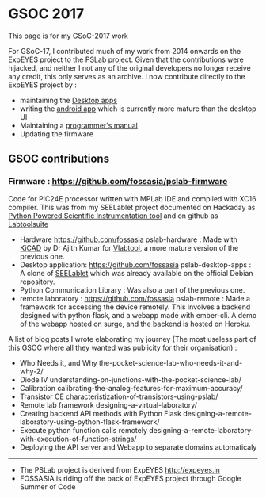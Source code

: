 # GSOC 2017

This page is for my GSoC-2017 work

For GSoC-17, I contributed much of my work from 2014 onwards on the ExpEYES project to the PSLab project. Given that the contributions
were hijacked, and neither I not any of the original developers no longer receive any credit, this only serves as an archive. I now contribute
directly to the ExpEYES project by :

+ maintaining the [Desktop apps](https://github.com/expeyes/expeyes-programs/)
+ writing the [android app](https://play.google.com/store/apps/details?id=com.cspark.research.eyes17) which is currently more mature than the desktop UI
+ Maintaining a [programmer's manual](https://readthedocs.org/projects/eyes17lib/)
+ Updating the firmware

## GSOC contributions

### Firmware : https://github.com/fossasia/pslab-firmware 

Code for PIC24E processor written with MPLab IDE and compiled with XC16 compiler. This was from my SEELablet project documented on Hackaday as [Python Powered Scientific Instrumentation tool](https://hackaday.io/project/5971-python-powered-scientific-instrumentation-tool/details)
and on github as [Labtoolsuite](https://github.com/jithinbp/LabToolSuite)

+ Hardware https://github.com/fossasia pslab-hardware : Made with [KiCAD](http://kicad-pcb.org/) by Dr Ajith Kumar for [Vlabtool](https://hackaday.io/project/6490-a-versatile-labtool), a more mature version of the previous one.
+ Desktop application: https://github.com/fossasia pslab-desktop-apps : A clone of [SEELablet](https://lists.debian.org/debian-devel/2016/01/msg00032.html) which was already available on the official Debian repository.
+ Python Communication Library : Was also a part of the previous one.
+ remote laboratory : https://github.com/fossasia pslab-remote : Made a framework for accessing the device remotely. This involves a backend designed with python flask, and a webapp made with ember-cli. A demo of the webapp hosted on  surge, and the backend is hosted on Heroku.

A list of blog posts I wrote elaborating my journey (The most useless part of this GSOC where all they wanted was publicity for their organisation) :

+ Who Needs it, and Why the-pocket-science-lab-who-needs-it-and-why-2/
+ Diode IV understanding-pn-junctions-with-the-pocket-science-lab/
+ Calibration calibrating-the-analog-features-for-maximum-accuracy/
+ Transistor CE characteristization-of-transistors-using-pslab/
+ Remote lab framework designing-a-virtual-laboratory/
+ Creating backend API methods with  Python Flask designing-a-remote-laboratory-using-python-flask-framework/
+ Execute python function calls remotely designing-a-remote-laboratory-with-execution-of-function-strings/
+ Deploying the API server and Webapp to separate domains automaticaly 

----

+ The PSLab project is derived from ExpEYES  <http://expeyes.in>
+ FOSSASIA is riding off the back of ExpEYES project through Google Summer of Code
